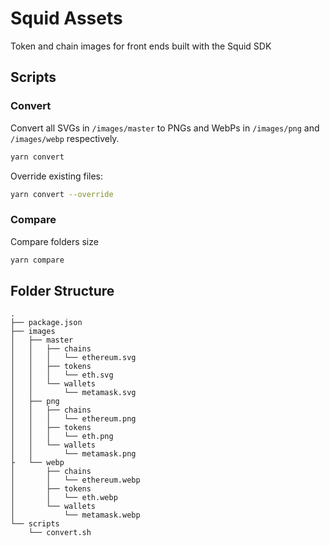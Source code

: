 # Squid Assets

Token and chain images for front ends built with the Squid SDK

## Scripts

### Convert

Convert all SVGs in `/images/master` to PNGs and WebPs in `/images/png` and `/images/webp` respectively.

```bash
yarn convert
```

Override existing files:

```bash
yarn convert --override
```

### Compare

Compare folders size

```bash
yarn compare
```

## Folder Structure

```
.
├── package.json
├── images
│   ├── master
│   │   ├── chains
│   │   │   └── ethereum.svg
│   │   ├── tokens
│   │   │   └── eth.svg
│   │   └── wallets
│   │       └── metamask.svg
│   ├── png
│   │   ├── chains
│   │   │   └── ethereum.png
│   │   ├── tokens
│   │   │   └── eth.png
│   │   └── wallets
│   │       └── metamask.png
├   └── webp
│       ├── chains
│       │   └── ethereum.webp
│       ├── tokens
│       │   └── eth.webp
│       └── wallets
│           └── metamask.webp
└── scripts
    └── convert.sh
```
